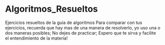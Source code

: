 # Algoritmos_Resueltos
 Ejercicios resueltos de la guia de algoritmos
Para comparar con tus ejercicios, recuerda que hay mas de una manera de resolverlo, yo uso una o dos maneras posibles; No dejes de practicar; Espero que te sirva y facilite el entendimiento de la materia!
